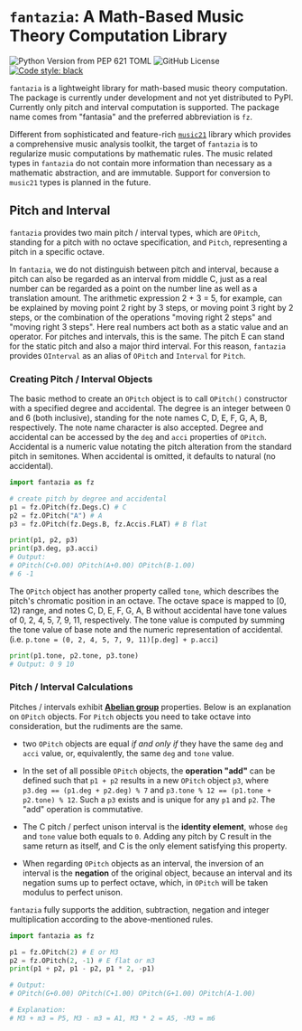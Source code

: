 # `fantazia`: A Math-Based Music Theory Computation Library

![Python Version from PEP 621 TOML](https://img.shields.io/python/required-version-toml?tomlFilePath=https%3A%2F%2Fraw.githubusercontent.com%2Fvanleefxp%2Ffantazia%2Fmaster%2Fpyproject.toml) ![GitHub License](https://img.shields.io/github/license/vanleefxp/fantazia)
 [![Code style: black](https://img.shields.io/badge/code%20style-black-000000.svg)](https://github.com/psf/black) 

`fantazia` is a lightweight library for math-based music theory computation. The package is currently under development and not yet distributed to PyPI. Currently only pitch and interval computation is supported. The package name comes from "fantasia" and the preferred abbreviation is `fz`.

Different from sophisticated and feature-rich [`music21`](https://github.com/cuthbertLab/music21) library which provides a comprehensive music analysis toolkit, the target of `fantazia` is to regularize music computations by mathematic rules. The music related types in `fantazia` do not contain more information than necessary as a mathematic abstraction, and are immutable. Support for conversion to `music21` types is planned in the future.

## Pitch and Interval

`fantazia` provides two main pitch / interval types, which are `OPitch`, standing for a pitch with no octave specification, and `Pitch`, representing a pitch in a specific octave.

In `fantazia`, we do not distinguish between pitch and interval, because a pitch can also be regarded as an interval from middle C, just as a real number can be regarded as a point on the number line as well as a translation amount. The arithmetic expression 2 + 3 = 5, for example, can be explained by moving point 2 right by 3 steps, or moving point 3 right by 2 steps, or the combination of the operations "moving right 2 steps" and "moving right 3 steps". Here real numbers act both as a static value and an operator. For pitches and intervals, this is the same. The pitch E can stand for the static pitch and also a major third interval. For this reason, `fantazia` provides `OInterval` as an alias of `OPitch` and `Interval` for `Pitch`. 

### Creating Pitch / Interval Objects

The basic method to create an `OPitch` object is to call `OPitch()` constructor with a specified degree and accidental. The degree is an integer between 0 and 6 (both inclusive), standing for the note names C, D, E, F, G, A, B, respectively. The note name character is also accepted. Degree and accidental can be accessed by the `deg` and `acci` properties of `OPitch`. Accidental is a numeric value notating the pitch alteration from the standard pitch in semitones. When accidental is omitted, it defaults to natural (no accidental).

```python
import fantazia as fz

# create pitch by degree and accidental
p1 = fz.OPitch(fz.Degs.C) # C
p2 = fz.OPitch("A") # A
p3 = fz.OPitch(fz.Degs.B, fz.Accis.FLAT) # B flat

print(p1, p2, p3)
print(p3.deg, p3.acci)
# Output: 
# OPitch(C+0.00) OPitch(A+0.00) OPitch(B-1.00)
# 6 -1
```

The `OPitch` object has another property called `tone`, which describes the pitch's chromatic position in an octave. The octave space is mapped to [0, 12) range, and notes C, D, E, F, G, A, B without accidental have tone values of 0, 2, 4, 5, 7, 9, 11, respectively. The tone value is computed by summing the tone value of base note and the numeric representation of accidental. (i.e. `p.tone = (0, 2, 4, 5, 7, 9, 11)[p.deg] + p.acci`)

```python
print(p1.tone, p2.tone, p3.tone)
# Output: 0 9 10
```

### Pitch / Interval Calculations

Pitches / intervals exhibit [**Abelian group**](https://en.wikipedia.org/wiki/Abelian_group) properties. Below is an explanation on `OPitch` objects. For `Pitch` objects you need to take octave into consideration, but the rudiments are the same.

* two `OPitch` objects are equal *if and only if* they have the same `deg` and `acci` value, or, equivalently, the same `deg` and `tone` value.

* In the set of all possible `OPitch` objects, the **operation "add"** can be defined such that `p1 + p2` results in a new `OPitch` object `p3`, where `p3.deg == (p1.deg + p2.deg) % 7` and `p3.tone % 12 == (p1.tone + p2.tone) % 12`. Such a `p3` exists and is unique for any `p1` and `p2`. The "add" operation is commutative.

* The C pitch / perfect unison interval is the **identity element**, whose `deg` and `tone` value both equals to `0`. Adding any pitch by C result in the same return as itself, and C is the only element satisfying this property.

* When regarding `OPitch` objects as an interval, the inversion of an interval is the **negation** of the original object, because an interval and its negation sums up to perfect octave, which, in `OPitch` will be taken modulus to perfect unison.

`fantazia` fully supports the addition, subtraction, negation and integer multiplication according to the above-mentioned rules.

```python
import fantazia as fz

p1 = fz.OPitch(2) # E or M3
p2 = fz.OPitch(2, -1) # E flat or m3
print(p1 + p2, p1 - p2, p1 * 2, -p1)

# Output:
# OPitch(G+0.00) OPitch(C+1.00) OPitch(G+1.00) OPitch(A-1.00)

# Explanation:
# M3 + m3 = P5, M3 - m3 = A1, M3 * 2 = A5, -M3 = m6
```
